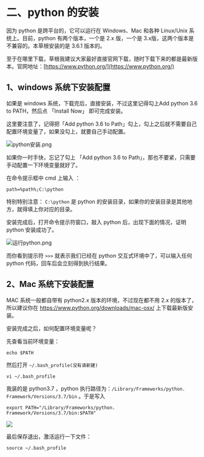 # 二、python 的安装 #

因为 python 是跨平台的，它可以运行在 Windows、Mac 和各种 Linux/Unix 系统上。目前，python 有两个版本，一个是 2.x 版，一个是 3.x版，这两个版本是不兼容的。本草根安装的是 3.6.1 版本的。

至于在哪里下载，草根我建议大家最好直接官网下载，随时下载下来的都是最新版本。官网地址：[https://www.python.org/](https://www.python.org/)

## 1、windows 系统下安装配置 ##

如果是 windows 系统，下载完后，直接安装，不过这里记得勾上Add python 3.6 to PATH，然后点 「Install Now」 即可完成安装。

这里要注意了，记得把「Add python 3.6 to Path」勾上，勾上之后就不需要自己配置环境变量了，如果没勾上，就要自己手动配置。

![python安装.png](http://upload-images.jianshu.io/upload_images/2136918-2bf6591f0a12e80b.png?imageMogr2/auto-orient/strip%7CimageView2/2/w/1240)

如果你一时手快，忘记了勾上 「Add python 3.6 to Path」，那也不要紧，只需要手动配置一下环境变量就好了。

在命令提示框中 cmd  上输入 ：

```
path=%path%;C:\python 
```

特别特别注意： `C:\python` 是 python 的安装目录，如果你的安装目录是其他地方，就得填上你对应的目录。

安装完成后，打开命令提示符窗口，敲入 python 后，出现下面的情况，证明 python 安装成功了。

![运行python.png](http://upload-images.jianshu.io/upload_images/2136918-817c22f802e8cfce.png?imageMogr2/auto-orient/strip%7CimageView2/2/w/1240)

而你看到提示符 `>>>` 就表示我们已经在 python 交互式环境中了，可以输入任何 python 代码，回车后会立刻得到执行结果。


## 2、Mac 系统下安装配置 ##

MAC 系统一般都自带有 python2.x 版本的环境，不过现在都不用 2.x 的版本了，所以建议你在 https://www.python.org/downloads/mac-osx/ 上下载最新版安装。

安装完成之后，如何配置环境变量呢？

先查看当前环境变量：

``` 
echo $PATH
```

然后打开 ``` ~/.bash_profile(没有请新建) ```

``` 
vi ~/.bash_profile
``` 

我装的是 python3.7 ，python 执行路径为：`/Library/Frameworks/python. Framework/Versions/3.7/bin` 。于是写入

```
export PATH="/Library/Frameworks/python. Framework/Versions/3.7/bin:$PATH"
```

![](http://twowaterimage.oss-cn-beijing.aliyuncs.com/2019-07-22-084149.png)

最后保存退出，激活运行一下文件：

```
source ~/.bash_profile
```
 





